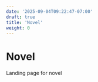 ```yaml
---
date: '2025-09-04T09:22:47-07:00'
draft: true
title: 'Novel'
weight: 0
---
```


# Novel

Landing page for novel
